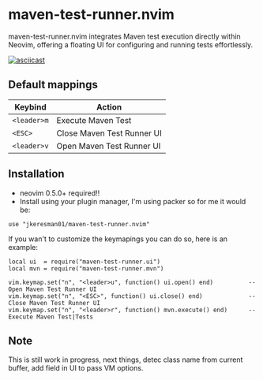 # maven-test-runner.nvim
maven-test-runner.nvim integrates Maven test execution directly within Neovim, offering a floating UI for configuring and running tests effortlessly.

[![asciicast](https://asciinema.org/a/C8J48tR7BHjfxHN0lViMFURC7.svg)](https://asciinema.org/a/C8J48tR7BHjfxHN0lViMFURC7)

## Default mappings ##

| Keybind       | Action                          |
|---------------|---------------------------------|
| `<leader>m`   | Execute Maven Test|Tests        |
| `<ESC>`       | Close Maven Test Runner UI      |
| `<leader>v`   | Open Maven Test Runner UI       |


## Installation ##
* neovim 0.5.0+ required!!
* Install using your plugin manager, I'm using packer so for me it would be:

```
use "jkeresman01/maven-test-runner.nvim"
```

If you wan't to customize the keymapings you can do so, here is an example:

```
local ui  = require("maven-test-runner.ui")
local mvn = require("maven-test-runner.mvn")

vim.keymap.set("n", "<leader>u", function() ui.open() end)          --  Open Maven Test Runner UI  
vim.keymap.set("n", "<ESC>", function() ui.close() end)             --  Close Maven Test Runner UI
vim.keymap.set("n", "<leader>r", function() mvn.execute() end)      --  Execute Maven Test|Tests  
```

## Note ##

This is still work in progress, next things, detec class name from current buffer, add field in UI to pass VM options.
